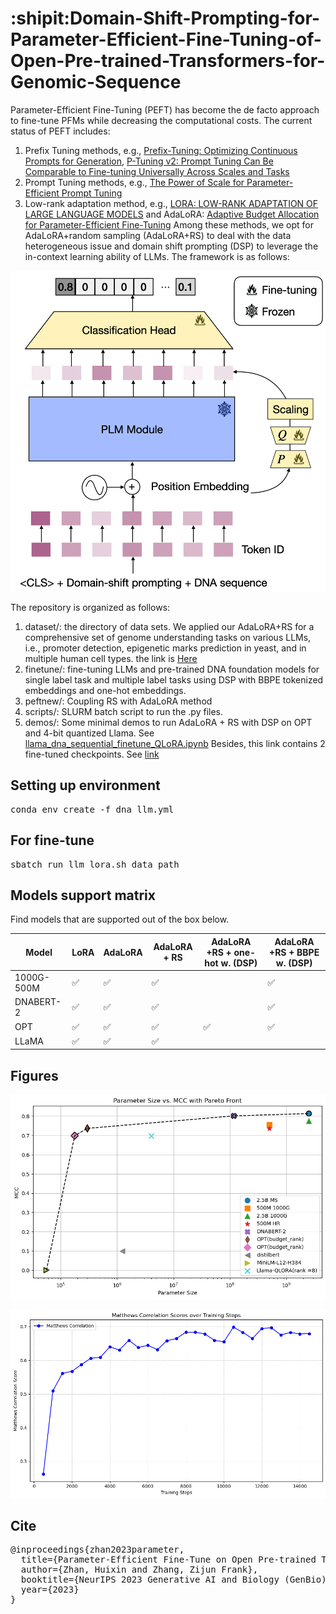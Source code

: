 # :shipit:Domain-Shift-Prompting-for-Parameter-Efficient-Fine-Tuning-of-Open-Pre-trained-Transformers-for-Genomic-Sequence

Parameter-Efficient Fine-Tuning (PEFT) has become the de facto approach to fine-tune PFMs while decreasing the computational costs. The current status of PEFT includes:

1. Prefix Tuning methods, e.g., [Prefix-Tuning: Optimizing Continuous Prompts for Generation](https://aclanthology.org/2021.acl-long.353/), [P-Tuning v2: Prompt Tuning Can Be Comparable to Fine-tuning Universally Across Scales and Tasks](https://arxiv.org/pdf/2110.07602.pdf)
2. Prompt Tuning methods, e.g., [The Power of Scale for Parameter-Efficient Prompt Tuning](https://arxiv.org/abs/2104.08691)
3. Low-rank adaptation method, e.g.,  [LORA: LOW-RANK ADAPTATION OF LARGE LANGUAGE MODELS](https://arxiv.org/abs/2106.09685) and AdaLoRA: [Adaptive Budget Allocation for Parameter-Efficient Fine-Tuning](https://arxiv.org/abs/2303.10512)
Among these methods, we opt for AdaLoRA+random sampling (AdaLoRA+RS) to deal with the data heterogeneous issue and domain shift prompting (DSP) to leverage the in-context learning ability of LLMs. The framework is as follows:
<p align="center">
<img src="/figures/PLM_figure.png" alt="The framework" style="width:15cm; height:auto;"/>
</p>
<!-- ![image](/figures/PLM_figure.png) -->

The repository is organized as follows:

1. dataset/: the directory of data sets. We applied our AdaLoRA+RS for a comprehensive set of genome understanding tasks on various LLMs, i.e., promoter detection, epigenetic marks prediction in yeast, and in multiple human cell types. the link is [Here](https://drive.google.com/drive/folders/12FAujYJIT-XR9PCKECvHmLEeTykLkmo9?usp=share_link)
2. finetune/: fine-tuning LLMs and pre-trained DNA foundation models for single label task and multiple label tasks using DSP with BBPE tokenized embeddings and one-hot embeddings.
3. peftnew/: Coupling RS with AdaLoRA method
4. scripts/: SLURM batch script to run the .py files.
5. demos/: Some minimal demos to run AdaLoRA + RS with DSP on OPT and 4-bit quantized Llama. See [llama_dna_sequential_finetune_QLoRA.ipynb](https://github.com/zhanglab-aim/finetune-llm/blob/main/llama_dna_sequential_finetune_QLoRA.ipynb)
 Besides, this link contains 2 fine-tuned checkpoints. See [link](https://drive.google.com/drive/folders/1pDPujSbqzOVxz8OeWtzOTgvjOKInC4nV?usp=share_link)

## Setting up environment 
<pre>
conda env create -f dna_llm.yml
</pre>

## For fine-tune
<pre>
sbatch run_llm_lora.sh data_path
</pre>

## Models support matrix

Find models that are supported out of the box below. 

| Model           | LoRA | AdaLoRA  | AdaLoRA + RS | AdaLoRA +RS + one-hot w. (DSP) | AdaLoRA +RS + BBPE w. (DSP) |
|-----------------|------|----------|--------------|--------------------------------|-----------------------------|
| 1000G-500M      | ✅   | ✅       | ✅           |                                | ✅                          |
| DNABERT-2       | ✅   | ✅       | ✅           |                                | ✅                          |
| OPT             | ✅   | ✅       | ✅           | ✅                             | ✅                          |
| LLaMA           | ✅   | ✅       | ✅           |                                |                             |



## Figures
<p align="center">
<img src="/figures/pareto_front.png" alt="The Pareto front" style="width:15cm; height:auto;"/>
</p>
<p align="center">
<img src="/figures/mcc.png" alt="The MCC Changes over time" style="width:15cm; height:auto;"/>
</p>
<!-- ![The Pareto front](/figures/pareto_front.png) -->
<!-- ![The MCC Changes over time](/figures/mcc.png) -->

## Cite
<pre>
@inproceedings{zhan2023parameter,
  title={Parameter-Efficient Fine-Tune on Open Pre-trained Transformers for Genomic Sequence},
  author={Zhan, Huixin and Zhang, Zijun Frank},
  booktitle={NeurIPS 2023 Generative AI and Biology (GenBio) Workshop},
  year={2023}
}
</pre>

